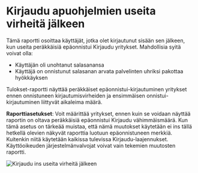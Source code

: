 <properties
    pageTitle="Kirjaudu ins useita virheitä jälkeen"
    description="Raportti, joka osoittaa käyttäjät, jotka olet kirjautunut sisään sen jälkeen, kun useita peräkkäisiä epäonnistui Kirjaudu yritykset."
    services="active-directory"
    documentationCenter=""
    authors="SSalahAhmed"
    manager="femila"
    editor=""/>

<tags
    ms.service="active-directory"
    ms.workload="identity"
    ms.tgt_pltfrm="na"
    ms.devlang="na"
    ms.topic="article"
    ms.date="03/04/2016"
    ms.author="saah;kenhoff"/>

# <a name="sign-ins-after-multiple-failures"></a>Kirjaudu apuohjelmien useita virheitä jälkeen
Tämä raportti osoittaa käyttäjät, jotka olet kirjautunut sisään sen jälkeen, kun useita peräkkäisiä epäonnistui Kirjaudu yritykset. Mahdollisia syitä voivat olla:

- Käyttäjän oli unohtanut salasanansa</li><li>Käyttäjä on onnistunut salasanan arvata palvelinten uhriksi pakottaa hyökkäyksen

Tulokset-raportti näyttää peräkkäiset epäonnistui-kirjautuminen yritykset ennen onnistuneen kirjautumisvirheiden ja ensimmäisen onnistui-kirjautuminen liittyvät aikaleima määrä.

**Raporttiasetukset**: Voit määrittää yritykset, ennen kuin se voidaan näyttää raportin on oltava peräkkäisiä epäonnistui Kirjaudu vähimmäismäärä. Kun tämä asetus on tärkeää muistaa, että nämä muutokset käytetään ei ins tällä hetkellä olevien näkyvät raporttia luotuun epäonnistuneen merkkiä. Kuitenkin niitä käytetään kaikissa tulevissa Kirjaudu-laajennukset. Käyttöoikeuden järjestelmänvalvojat voivat vain tekemien muutosten raportti.


![Kirjaudu ins useita virheitä jälkeen](./media/active-directory-reporting-sign-ins-after-multiple-failures/signInsAfterMultipleFailures.PNG)

